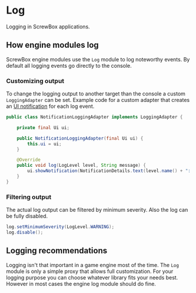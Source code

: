# Log

Logging in ScrewBox applications.

## How engine modules log

ScrewBox engine modules use the `Log` module to log noteworthy events.
By default all logging events go directly to the console.

### Customizing output

To change the logging output to another target than the console a custom `LoggingAdapter` can be set.
Example code for a custom adapter that creates an [UI notification](ui.md#notifications) for each log event.

``` java
public class NotificationLoggingAdapter implements LoggingAdapter {

    private final Ui ui;

    public NotificationLoggingAdapter(final Ui ui) {
        this.ui = ui;
    }

    @Override
    public void log(LogLevel level, String message) {
        ui.showNotification(NotificationDetails.text(level.name() + ": " + message));
    }
}
```

### Filtering output

The actual log output can be filtered by minimum severity.
Also the log can be fully disabled.

``` java
log.setMinimumSeverity(LogLevel.WARNING);
log.disable();
```

## Logging recommendations

Logging isn't that important in a game engine most of the time.
The `Log` module is only a simple proxy that allows full customization.
For your logging purpose you can choose whatever library fits your needs best.
However in most cases the engine log module should do fine.